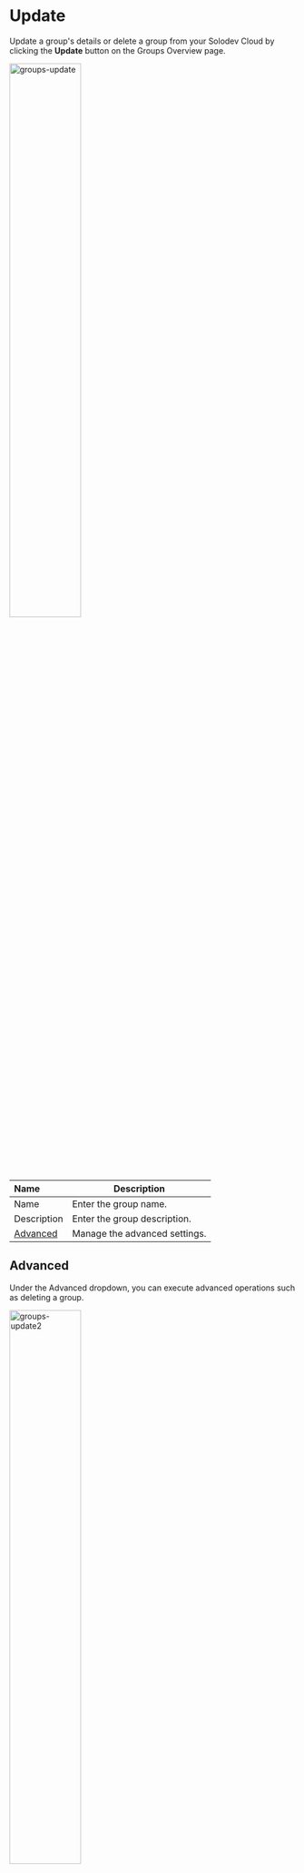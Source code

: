 # Update

Update a group's details or delete a group from your Solodev Cloud by clicking the **Update** button on the Groups Overview page.

<img src="../../../../images/groups-update.jpg" alt="groups-update" style="width: 50%; display: block"></a>

**Name** | **Description** 
:--- | ---
Name | Enter the group name.
Description | Enter the group description.
<a href="/groups/update/#advanced">Advanced</a> | Manage the advanced settings.

## Advanced

Under the Advanced dropdown, you can execute advanced operations such as deleting a group. 

<img src="../../../images/groups-update2.jpg" alt="groups-update2" style="width: 50%; display: block"></a>

**Name** | **Description** 
:--- | ---
Delete | To remove the group, type **DELETE** in all caps into the field and click the red Delete button.

!!! Note: 
Deleting a group will permanently remove the group and all of its content and cannot be undone.
!!!

## Confirm

Once you have completed all the fields, click **Submit** to apply your changes.


